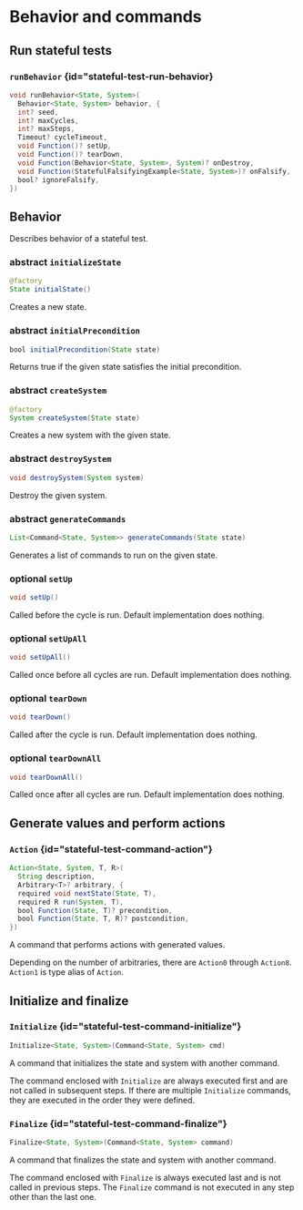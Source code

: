 <show-structure for="chapter,procedure" depth="2"/>

# Behavior and commands

## Run stateful tests

### `runBehavior` {id="stateful-test-run-behavior}

```Java
void runBehavior<State, System>(
  Behavior<State, System> behavior, {
  int? seed,
  int? maxCycles,
  int? maxSteps,
  Timeout? cycleTimeout,
  void Function()? setUp,
  void Function()? tearDown,
  void Function(Behavior<State, System>, System)? onDestroy,
  void Function(StatefulFalsifyingExample<State, System>)? onFalsify,
  bool? ignoreFalsify,
})
```


## Behavior

Describes behavior of a stateful test.

### abstract `initializeState`

```java
@factory
State initialState()
```

Creates a new state.


### abstract `initialPrecondition`

```Java
bool initialPrecondition(State state)
```

Returns true if the given state satisfies the initial precondition.


### abstract `createSystem`

```java
@factory
System createSystem(State state)
```

Creates a new system with the given state.


### abstract `destroySystem`

```java
void destroySystem(System system)
```

Destroy the given system.


### abstract `generateCommands`

```Java
List<Command<State, System>> generateCommands(State state)
```

Generates a list of commands to run on the given state.

### optional `setUp`

```Java
void setUp()
```

Called before the cycle is run.
Default implementation does nothing.

### optional `setUpAll`

```Java
void setUpAll()
```

Called once before all cycles are run.
Default implementation does nothing.

### optional `tearDown`

```Java
void tearDown()
```

Called after the cycle is run.
Default implementation does nothing.

### optional `tearDownAll`

```java
void tearDownAll()
```

Called once after all cycles are run.
Default implementation does nothing.


## Generate values and perform actions

### `Action` {id="stateful-test-command-action"}

```java
Action<State, System, T, R>(
  String description,
  Arbitrary<T>? arbitrary, {
  required void nextState(State, T),
  required R run(System, T),
  bool Function(State, T)? precondition,
  bool Function(State, T, R)? postcondition,
})
```

A command that performs actions with generated values.

Depending on the number of arbitraries, there are `Action0` through `Action8`. `Action1` is type alias of `Action`.


## Initialize and finalize

### `Initialize` {id="stateful-test-command-initialize"}

```java
Initialize<State, System>(Command<State, System> cmd)
```

A command that initializes the state and system with another command.

The command enclosed with `Initialize` are always executed first and are not called in subsequent steps. If there are multiple `Initialize` commands, they are executed in the order they were defined.

### `Finalize` {id="stateful-test-command-finalize"}

```java
Finalize<State, System>(Command<State, System> command)
```

A command that finalizes the state and system with another command.

The command enclosed with `Finalize` is always executed last and is not called in previous steps. The `Finalize` command is not executed in any step other than the last one.